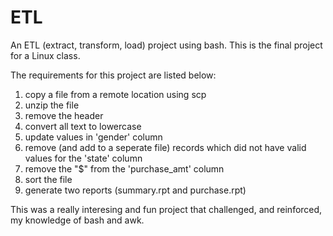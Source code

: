 # ETL
An ETL (extract, transform, load) project using bash. This is the final project for a Linux class. 

The requirements for this project are listed below:

  1. copy a file from a remote location using scp
  2. unzip the file
  3. remove the header
  4. convert all text to lowercase
  5. update values in 'gender' column
  6. remove (and add to a seperate file) records which did not have valid values for the 'state' column
  7. remove the "$" from the 'purchase_amt' column
  8. sort the file
  9. generate two reports (summary.rpt and purchase.rpt)


This was a really interesing and fun project that challenged, and reinforced, my knowledge of bash and awk.
